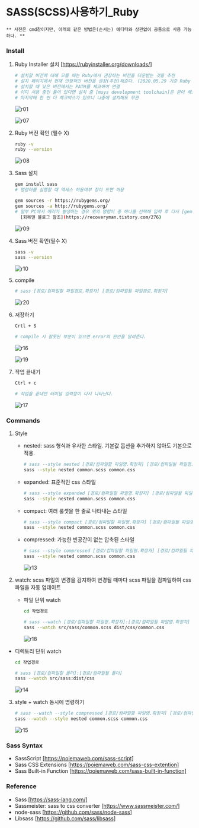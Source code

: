 SASS(SCSS)사용하기_Ruby
==
~~~
** 사진은 cmd창이지만, 아래의 같은 방법은(순서는) 에디터와 상관없이 공통으로 사용 가능하다. **
~~~

### Install
1. Ruby Installer 설치 [https://rubyinstaller.org/downloads/]

   ~~~bash
   # 설치할 버전에 대해 모를 때는 Ruby에서 권장하는 버전을 다운받는 것을 추천
   # 설치 페이지에서 현재 안정적인 버전을 권장(추천)해준다. (2020.05.29 기준 Ruby + Devkit 2.6.X (x64) 권장)
   # 설치할 때 낮은 버전에서는 PATH를 체크하여 연결
   # 이미 사용 중인 툴이 있다면 설치 중 [msys development toolchain]은 굳이 체크하지 않아도 되며, 
   # 마지막에 한 번 더 체크박스가 있으니 나중에 설치해도 무관
   ~~~
   ![r01](https://user-images.githubusercontent.com/57767002/83221435-c767b500-a1b0-11ea-938c-0f7ca6b71edc.jpg)
   
   ![r07](https://user-images.githubusercontent.com/57767002/83221728-87ed9880-a1b1-11ea-96f4-9dbc73ee1375.jpg)
   
2. Ruby 버전 확인 (필수 X)

   ~~~bash
   ruby -v
   ruby --version
   ~~~
   ![r08](https://user-images.githubusercontent.com/57767002/83222698-e3b92100-a1b3-11ea-820c-503f77cd8098.jpg)
   
3. Sass 설치

   ~~~bash
   gem install sass
   # 명령어를 실행할 때 엑세스 허용여부 창이 뜨면 허용
   
   gem sources -r https://rubygems.org/
   gem sources -a http://rubygems.org/
   # 일부 PC에서 에러가 발생하는 경우 위의 명령어 중 하나를 선택해 입력 후 다시 [gem install sass]
     [회복맨 블로그 참조](https://recoveryman.tistory.com/276)
   ~~~
   ![r09](https://user-images.githubusercontent.com/57767002/83222699-e4ea4e00-a1b3-11ea-9386-71711c1cd97f.jpg)
   
4. Sass 버전 확인(필수 X)

   ~~~bash
   sass -v
   sass --version
   ~~~
   ![r10](https://user-images.githubusercontent.com/57767002/83222700-e582e480-a1b3-11ea-9dcc-b5b61dab1ebd.jpg)
   
5. compile

   ~~~bash
   # sass [경로/컴파일할 파일경로.확장자] [경로/컴파일될 파일경로.확장자]
   ~~~
   ![r20](https://user-images.githubusercontent.com/57767002/83377696-64288d80-a411-11ea-826f-26b67ff16cf7.jpg)

6. 저장하기

   ~~~bash
   Crtl + S
   
   # compile 시 잘못된 부분이 있으면 error의 원인을 알려준다.
   ~~~
   ![r16](https://user-images.githubusercontent.com/57767002/83368781-100fb000-a3f5-11ea-819e-0a95a6ffe09e.jpg)
   
   ![r19](https://user-images.githubusercontent.com/57767002/83384018-511db980-a421-11ea-8dbd-736365ceefdc.jpg)

7. 작업 끝내기

   ~~~bash
   Ctrl + c
   
   # 작업을 끝내면 터미널 입력창이 다시 나타난다.
   ~~~
   ![r17](https://user-images.githubusercontent.com/57767002/83368621-806a0180-a3f4-11ea-8223-a60e2ac76322.jpg)
   
### Commands 
1. Style
   
   + nested: sass 형식과 유사한 스타일. 기본값 옵션을 추가하지 않아도 기본으로 적용.
   
     ~~~bash
     # sass --style nested [경로/컴파일할 파일명.확장자] [경로/컴파일될 파일명.확장자]
     sass --style nested common.scss common.css
     ~~~

   + expanded: 표준적인 css 스타일
   
     ~~~bash
     # sass --style expanded [경로/컴파일할 파일명.확장자] [경로/컴파일될 파일명.확장자]
     sass --style nested common.scss common.css
     ~~~

   + compact: 여러 룰셋을 한 줄로 나타내는 스타일
   
     ~~~bash
     # sass --style compact [경로/컴파일할 파일명.확장자] [경로/컴파일될 파일명.확장자]
     sass --style nested common.scss common.css
     ~~~

   + compressed: 가능한 빈공간이 없는 압축된 스타일
   
     ~~~bash
     # sass --style compressed [경로/컴파일할 파일명.확장자] [경로/컴파일될 파일명.확장자]
     sass --style nested common.scss common.css
     ~~~
   
     ![r13](https://user-images.githubusercontent.com/57767002/83368682-adb6af80-a3f4-11ea-9add-f49a42831ced.jpg)
     
2. watch: scss 파일의 변경을 감지하여 변경될 때마다 scss 파일을 컴파일하여 css 파일을 자동 업데이트

   + 파일 단위 watch
   
     ~~~bash
     cd 작업경로

     # sass --watch [경로/컴파일할 파일명.확장자]:[경로/컴파일될 파일명.확장자]
     sass --watch src/sass/common.scss dist/css/common.css
     ~~~
     ![r18](https://user-images.githubusercontent.com/57767002/83369984-f96b5800-a3f8-11ea-8e70-239657eb7980.jpg)
  
  + 디렉토리 단위 watch
  
     ~~~bash
     cd 작업경로

     # sass [경로/컴파일할 폴더]:[경로/컴파일될 폴더]
     sass --watch src/sass:dist/css
     ~~~
     ![r14](https://user-images.githubusercontent.com/57767002/83368665-9972b280-a3f4-11ea-86cd-63060a3117d3.jpg)
  
3. style + watch 동시에 명령하기

   ~~~bash
   # sass --watch --style compressed [경로/컴파일할 파일명.확장자] [경로/컴파일될 파일명.확장자]
   sass --watch --style nested common.scss common.css
   ~~~
   ![r15](https://user-images.githubusercontent.com/57767002/83368600-66302380-a3f4-11ea-8f2b-1107d9721ea3.jpg)

  

### Sass Syntax
+ SassScript [https://poiemaweb.com/sass-script]
+ Sass CSS Extensions [https://poiemaweb.com/sass-css-extention]
+ Sass Built-in Function [https://poiemaweb.com/sass-built-in-function]


### Reference
+ Sass [https://sass-lang.com/]
+ Sassmeister: sass to css converter [https://www.sassmeister.com/]
+ node-sass [https://github.com/sass/node-sass]
+ Libsass [https://github.com/sass/libsass]
